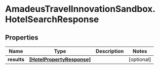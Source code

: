 # AmadeusTravelInnovationSandbox.HotelSearchResponse

## Properties
Name | Type | Description | Notes
------------ | ------------- | ------------- | -------------
**results** | [**[HotelPropertyResponse]**](HotelPropertyResponse.md) |  | [optional] 


